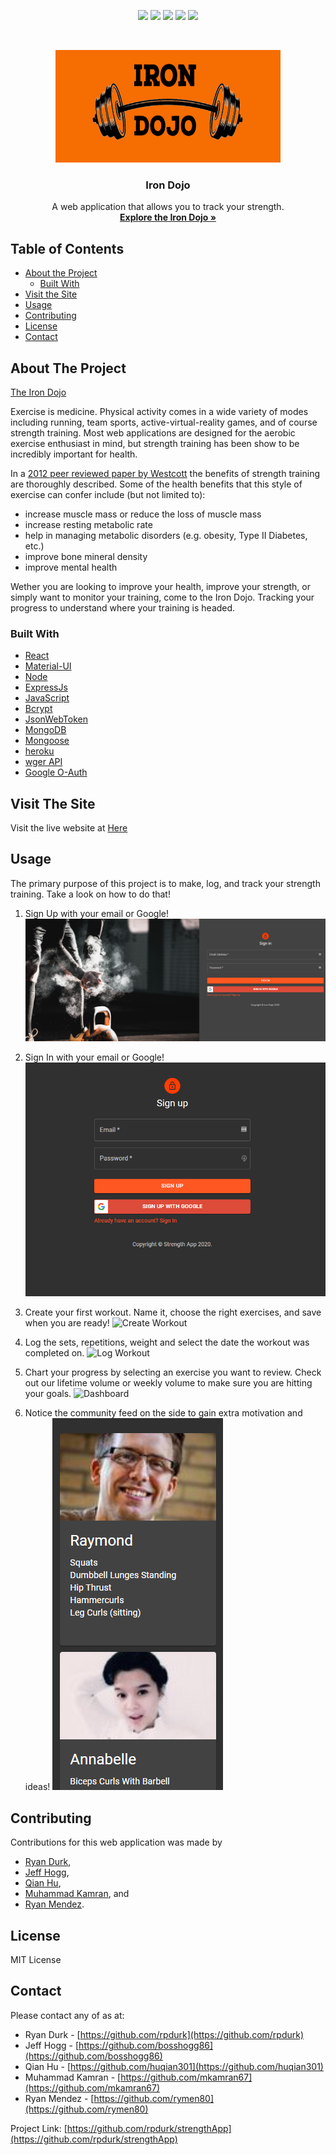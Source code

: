 <!-- Iron Dojo - Track Your Strength -->

<p align="center">
    
  <a href="https://github.com/rpdurk/TheIronDojo-Mongo-/graphs/contributors" alt="Contributors">
          <img src="https://img.shields.io/github/contributors/rpdurk/TheIronDojo-Mongo-?style=plastic" /></a>
          
  <a href="https://github.com/rpdurk/TheIronDojo-Mongo-/network/members" alt="Forks">
          <img src="https://img.shields.io/github/forks/rpdurk/TheIronDojo-Mongo-?style=plastic" /></a>
  
  <a href="https://github.com/rpdurk/TheIronDojo-Mongo-/issues" alt="Issues">
          <img src="https://img.shields.io/github/issues/rpdurk/TheIronDojo-Mongo-" /></a>
          
  <a href="https://github.com/rpdurk/TheIronDojo-Mongo-/pulls" alt="Pull">
          <img src="https://img.shields.io/github/issues-pr/rpdurk/TheIronDojo-Mongo-" /></a>
          
  <a href="https://github.com/rpdurk/TheIronDojo-Mongo-/pulls" alt="Pull">
          <img src="https://img.shields.io/github/issues-pr-closed/rpdurk/TheIronDojo-Mongo-" /></a>
</p>

<br />
<p align="center">
  <a href="https://iron-dojo.herokuapp.com/">
    <img src="./projectImages/ironDojologo.png" alt="Logo" width="360" height="180">
  </a>

  <h3 align="center">Iron Dojo</h3>

  <p align="center">
    A web application that allows you to track your strength.
    <br />
    <a href="https://iron-dojo.herokuapp.com/"><strong>Explore the Iron Dojo »</strong></a>
    <br />
  </p>
</p>


<!-- TABLE OF CONTENTS -->
## Table of Contents

* [About the Project](#about-the-project)
  * [Built With](#built-with)
* [Visit the Site](#visitTheSite)
* [Usage](#usage)
* [Contributing](#contributing)
* [License](#license)
* [Contact](#contact)


<!-- ABOUT THE PROJECT -->
## About The Project

[The Iron Dojo](https://iron-dojo.herokuapp.com/)

Exercise is medicine. Physical activity comes in a wide variety of modes including running, team sports, active-virtual-reality games, and of course strength training.  Most web applications are designed for the aerobic exercise enthusiast in mind, but strength training has been show to be incredibly important for health.  

In a [2012 peer reviewed paper by Westcott](https://journals.lww.com/acsm-csmr/Fulltext/2012/07000/Resistance_Training_is_Medicine___Effects_of.13.aspx) the benefits of strength training are thoroughly described.  Some of the health benefits that this style of exercise can confer include (but not limited to):

* increase muscle mass or reduce the loss of muscle mass
* increase resting metabolic rate
* help in managing metabolic disorders (e.g. obesity, Type II Diabetes, etc.)
* improve bone mineral density
* improve mental health

Wether you are looking to improve your health, improve your strength, or simply want to monitor your training, come to the Iron Dojo.  Tracking your progress to understand where your training is headed.

### Built With
* [React](https://reactjs.org/)
* [Material-UI](https://material-ui.com/)
* [Node](https://nodejs.org/en/)
* [ExpressJs](https://expressjs.com/)
* [JavaScript](https://www.javascript.com/)
* [Bcrypt](https://www.npmjs.com/package/bcrypt)
* [JsonWebToken](https://www.npmjs.com/package/jsonwebtoken)
* [MongoDB](https://www.mongodb.com/2)
* [Mongoose](https://mongoosejs.com/)
* [heroku](https://www.heroku.com/home)
* [wger API](https://wger.de/en/software/api)
* [Google O-Auth](https://developers.google.com/identity/protocols/oauth2)


## Visit The Site

Visit the live website at [Here](https://iron-dojo.herokuapp.com/)


## Usage

The primary purpose of this project is to make, log, and track your strength training. Take a look on how to do that!

1. Sign Up with your email or Google!
    ![Sign Up](./projectImages/signIn.png)

2. Sign In with your email or Google!
    ![Sign In](./projectImages/signUp.png)

3. Create your first workout.  Name it, choose the right exercises, and save when you are ready!
    ![Create Workout](./projectImages/create.gif)

4. Log the sets, repetitions, weight and select the date the workout was completed on.
    ![Log Workout](./projectImages/Log.gif)

5. Chart your progress by selecting an exercise you want to review.  Check out our lifetime volume or weekly volume to make sure you are hitting your goals.
    ![Dashboard](./projectImages/dashboard.gif)

6. Notice the community feed on the side to gain extra motivation and ideas!
    ![Dashboard](./projectImages/CommunityFeed.png)

## Contributing

Contributions for this web application was made by 
* [Ryan Durk](https://github.com/rpdurk), 
* [Jeff Hogg](https://github.com/bosshogg86), 
* [Qian Hu](https://github.com/huqian301),
* [Muhammad Kamran](https://github.com/mkamran67), and
* [Ryan Mendez](https://github.com/rymen80).

<!-- LICENSE -->
## License

MIT License

<!-- CONTACT -->
## Contact

Please contact any of as at:

* Ryan Durk - [https://github.com/rpdurk](https://github.com/rpdurk)
* Jeff Hogg - [https://github.com/bosshogg86](https://github.com/bosshogg86)
* Qian Hu - [https://github.com/huqian301](https://github.com/huqian301)
* Muhammad Kamran - [https://github.com/mkamran67](https://github.com/mkamran67)
* Ryan Mendez - [https://github.com/rymen80](https://github.com/rymen80)

Project Link: [https://github.com/rpdurk/strengthApp](https://github.com/rpdurk/strengthApp)
